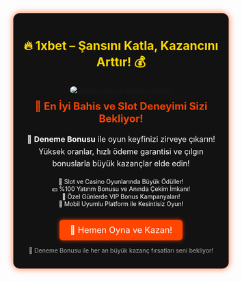 <div style="text-align: center; background: #121212; padding: 20px; border-radius: 15px; box-shadow: 0px 0px 15px rgba(255, 69, 0, 0.8); max-width: 600px; margin: auto; color: white;">
  
  <h1 style="color: #FFD700; font-size: 28px;">🔥 1xbet – Şansını Katla, Kazancını Arttır! 💰</h1>

  <a href="https://shortir.online/forksly" title="Deneme Bonusu Slot Oyunları">
    <img src="https://i.ibb.co/fzkDrjqJ/d9e38c74-57d5-4a4d-b8a4-5a04810d5094.jpg" alt="Deneme Bonusu Kazanç Fırsatları" style="max-width: 100%; border-radius: 10px; margin-top: 10px;">
  </a>

  <h2 style="color: #FF4500; font-size: 24px; margin-top: 15px;">🚀 En İyi Bahis ve Slot Deneyimi Sizi Bekliyor!</h2>
  
  <p style="font-size: 18px; line-height: 1.6;">💎 <strong>Deneme Bonusu</strong> ile oyun keyfinizi zirveye çıkarın! Yüksek oranlar, hızlı ödeme garantisi ve çılgın bonuslarla büyük kazançlar elde edin!</p>
  
  <ul style="list-style-type: none; padding: 0;">
    <li>🎰 Slot ve Casino Oyunlarında Büyük Ödüller!</li>
    <li>💵 %100 Yatırım Bonusu ve Anında Çekim İmkanı!</li>
    <li>🎁 Özel Günlerde VIP Bonus Kampanyaları!</li>
    <li>📲 Mobil Uyumlu Platform ile Kesintisiz Oyun!</li>
  </ul>
  
  <a href="https://shortir.online/forksly" style="display: inline-block; padding: 12px 24px; background: #FF4500; color: white; font-size: 20px; text-decoration: none; border-radius: 8px; margin-top: 15px; box-shadow: 0px 0px 10px rgba(255, 69, 0, 0.8);">🎯 Hemen Oyna ve Kazan!</a>

  <p style="font-size: 14px; margin-top: 15px; color: #aaa;">📌 Deneme Bonusu ile her an büyük kazanç fırsatları seni bekliyor!</p>

</div>

<meta name="description" content="Deneme Bonusu ile kazancını katla! Yüksek oranlar, çılgın bonuslar ve hızlı ödemelerle hemen kazanmaya başla!">
